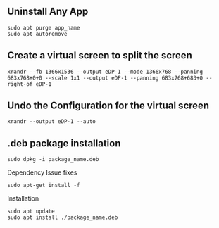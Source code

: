 ## Uninstall Any App
```
sudo apt purge app_name
sudo apt autoremove
```
## Create a virtual screen to split the screen
```
xrandr --fb 1366x1536 --output eDP-1 --mode 1366x768 --panning 683x768+0+0 --scale 1x1 --output eDP-1 --panning 683x768+683+0 --right-of eDP-1
```
## Undo the Configuration for the virtual screen
```
xrandr --output eDP-1 --auto
```
## .deb package installation
```
sudo dpkg -i package_name.deb
```
Dependency Issue fixes
```
sudo apt-get install -f
```
Installation
```
sudo apt update
sudo apt install ./package_name.deb
```
